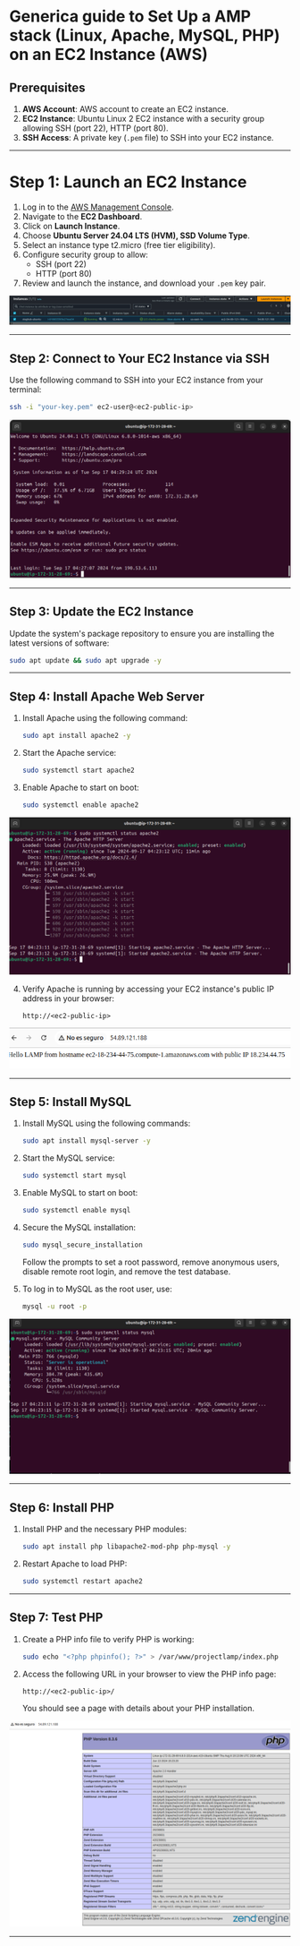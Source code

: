 # Generica guide to Set Up a AMP stack (Linux, Apache, MySQL, PHP) on an EC2 Instance (AWS)

## Prerequisites

1. **AWS Account**: AWS account to create an EC2 instance.
2. **EC2 Instance**: Ubuntu Linux 2 EC2 instance with a security group allowing SSH (port 22), HTTP (port 80).
3. **SSH Access**: A private key (`.pem` file) to SSH into your EC2 instance.

---

# Step 1: Launch an EC2 Instance

1. Log in to the [AWS Management Console](https://aws.amazon.com/console/).
2. Navigate to the **EC2 Dashboard**.
3. Click on **Launch Instance**.
4. Choose **Ubuntu Server 24.04 LTS (HVM), SSD Volume Type**.
5. Select an instance type t2.micro (free tier eligibility).
6. Configure security group to allow:
   - SSH (port 22)
   - HTTP (port 80)
7. Review and launch the instance, and download your `.pem` key pair.

![AWS EC2 Instances Ubuntu 24.04](/WEB%20STACK%20IMPLEMENTATION%20LAMP%20STACK%20IN%20AWS/images/AWSEC2.png)

---

## Step 2: Connect to Your EC2 Instance via SSH

Use the following command to SSH into your EC2 instance from your terminal:

```bash
ssh -i "your-key.pem" ec2-user@<ec2-public-ip>
```

![AWS EC2 Instances Ubuntu 24.04](/WEB%20STACK%20IMPLEMENTATION%20LAMP%20STACK%20IN%20AWS/images/AWSEC2SSH.png)


---

## Step 3: Update the EC2 Instance

Update the system's package repository to ensure you are installing the latest versions of software:

```bash
sudo apt update && sudo apt upgrade -y
```

---

## Step 4: Install Apache Web Server

1. Install Apache using the following command:

    ```bash
    sudo apt install apache2 -y
    ```

2. Start the Apache service:

    ```bash
    sudo systemctl start apache2
    ```

3. Enable Apache to start on boot:

    ```bash
    sudo systemctl enable apache2
    ```

![AWS EC2 LINUX APACHE](/WEB%20STACK%20IMPLEMENTATION%20LAMP%20STACK%20IN%20AWS/images/LApache.png)

4. Verify Apache is running by accessing your EC2 instance's public IP address in your browser:

    ```vbnet
    http://<ec2-public-ip>
    ```

![AWS EC2 LINUX APACHE](/WEB%20STACK%20IMPLEMENTATION%20LAMP%20STACK%20IN%20AWS/images/LApacheBrowser.png)

---

## Step 5: Install MySQL

1. Install MySQL using the following commands:

    ```bash
    sudo apt install mysql-server -y
    ```

2. Start the MySQL service:

    ```bash
    sudo systemctl start mysql
    ```

3. Enable MySQL to start on boot:

    ```bash
    sudo systemctl enable mysql
    ```

4. Secure the MySQL installation:

    ```bash
    sudo mysql_secure_installation
    ```

    Follow the prompts to set a root password, remove anonymous users, disable remote root login, and remove the test database.

5. To log in to MySQL as the root user, use:

    ```bash
    mysql -u root -p
    ```
![AWS EC2 LINUX MYSQL](/WEB%20STACK%20IMPLEMENTATION%20LAMP%20STACK%20IN%20AWS/images/LAMysql.png)

---

## Step 6: Install PHP

1. Install PHP and the necessary PHP modules:

    ```bash
    sudo apt install php libapache2-mod-php php-mysql -y
    ```

2. Restart Apache to load PHP:

    ```bash
    sudo systemctl restart apache2
    ```

---

## Step 7: Test PHP

1. Create a PHP info file to verify PHP is working:

    ```bash
    sudo echo "<?php phpinfo(); ?>" > /var/www/projectlamp/index.php
    ```

2. Access the following URL in your browser to view the PHP info page:

    ```
    http://<ec2-public-ip>/
    ```

    You should see a page with details about your PHP installation.

![AWS EC2 LINUX PHP](/WEB%20STACK%20IMPLEMENTATION%20LAMP%20STACK%20IN%20AWS/images/LAMPhp.png)

---
